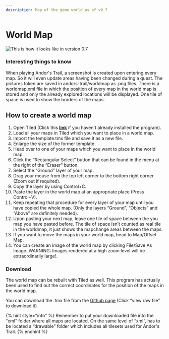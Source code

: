 ```yaml
---
description: Map of the game world as of v0.7
---
```


# World Map

![This is how it looks like in version 0.7](../../.gitbook/assets/worldmap_v.0.7.png)

### Interesting things to know

When playing Andor's Trail, a screenshot is created upon entering every map. So it will even update areas having been changed during a quest. The pictures token are saved in andors-trail/worldmap as .png files. There is a worldmap.xml file in which the position of every map in the world map is stored and only the already explored locations will be displayed. One tile of space is used to show the borders of the maps.

## How to create a world map

1.  Open Tiled \(Click this [**link**](../../developer-tutorials/mapmaking-guidelines/map-editor.md) if you haven't already installed the program\).
2. Load all your maps in Tiled which you want to place in a world map.
3. Import the template.tmx file and save it as a new file.
4. Enlarge the size of the former template.
5. Head over to one of your maps which you want to place in the world map.
6.  Click the “Rectangular Select” button that can be found in the menu at the right of the “Eraser” button.
7. Select the “Ground” layer of your map.
8. Drag your mouse from the top left corner to the bottom right corner \(Zoom out if required\).
9. Copy the layer by using Control+C.
10. Paste the layer in the world map at an appropriate place \(Press Control+V\).
11. Keep repeating that procedure for every layer of your map until you have copied the whole map. \(Only the layers “Ground”, “Objects” and “Above” are definitely needed\).
12. Upon pasting your next map, leave one tile of space between the you map you have pasted before. The tile of space isn’t counted as real tile in the worldmap, it just shows the mapchange areas between the maps.
13. If you want to move the maps in your world map, head to Map/Offset Map.
14. You can create an image of the world map by clicking File/Save As Image. WARNING: Images rendered at a high zoom level will be extraordinarily large!.

### Download

The world map can be rebuilt with Tiled as well. This program has actually been used to find out the correct coordinates for the position of the maps in the world map.

You can download the .tmx file from the [Github page](https://github.com/Zukero/andors-trail/blob/master/ProjectPage/maps/worldmap_v.0.7.tmx) \(Click “view raw file” to download it\) 

{% hint style="info" %}
Remember to put your downloaded file into the “xml” folder where all maps are located. On the same level of “xml”, has to be located a “drawable” folder which includes all tilesets used for Andor's Trail.
{% endhint %}



